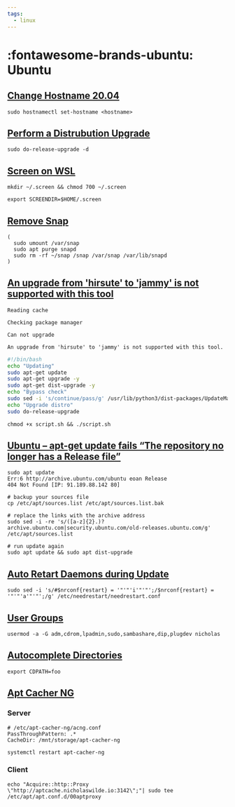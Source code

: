 ```yaml
---
tags:
  - linux
---
```

# :fontawesome-brands-ubuntu: Ubuntu

## [Change Hostname 20.04](https://linuxize.com/post/how-to-change-hostname-on-ubuntu-20-04/)

```shell
sudo hostnamectl set-hostname <hostname>
```

## [Perform a Distrubution Upgrade](https://help.ubuntu.com/community/HirsuteUpgrades)

```shell
sudo do-release-upgrade -d
```

## [Screen on WSL](https://superuser.com/a/1284329/352242)

```shell
mkdir ~/.screen && chmod 700 ~/.screen
```

```shell title="~/.bashrc"
export SCREENDIR=$HOME/.screen
```

## [Remove Snap][1]

```shell
(
  sudo umount /var/snap
  sudo apt purge snapd
  sudo rm -rf ~/snap /snap /var/snap /var/lib/snapd
)
```

## [An upgrade from 'hirsute' to 'jammy' is not supported with this tool][2]

```shell
Reading cache

Checking package manager

Can not upgrade 

An upgrade from 'hirsute' to 'jammy' is not supported with this tool.
```

```bash title="script.sh"
#!/bin/bash
echo "Updating"
sudo apt-get update
sudo apt-get upgrade -y
sudo apt-get dist-upgrade -y
echo "Bypass check"
sudo sed -i 's/continue/pass/g' /usr/lib/python3/dist-packages/UpdateManager/Core/MetaRelease.py
echo "Upgrade distro"
sudo do-release-upgrade
```

```shell
chmod +x script.sh && ./script.sh
```

## [Ubuntu – apt-get update fails “The repository no longer has a Release file”][3]

```shell
sudo apt update
Err:6 http://archive.ubuntu.com/ubuntu eoan Release
404 Not Found [IP: 91.189.88.142 80]
```

```shell
# backup your sources file
cp /etc/apt/sources.list /etc/apt/sources.list.bak 

# replace the links with the archive address
sudo sed -i -re 's/([a-z]{2}.)?archive.ubuntu.com|security.ubuntu.com/old-releases.ubuntu.com/g' /etc/apt/sources.list

# run update again
sudo apt update && sudo apt dist-upgrade
```

## [Auto Retart Daemons during Update][4]

```shell
sudo sed -i 's/#$nrconf{restart} = '"'"'i'"'"';/$nrconf{restart} = '"'"'a'"'"';/g' /etc/needrestart/needrestart.conf
```

## [User Groups][5]

```shell
usermod -a -G adm,cdrom,lpadmin,sudo,sambashare,dip,plugdev nicholas
```

## [Autocomplete Directories][6]

`export CDPATH=foo`

## [Apt Cacher NG][7]

### Server

```
# /etc/apt-cacher-ng/acng.conf
PassThroughPattern: .*
CacheDir: /mnt/storage/apt-cacher-ng
```

```
systemctl restart apt-cacher-ng
```

### Client

```shell
echo "Acquire::http::Proxy \"http://aptcache.nicholaswilde.io:3142\";"| sudo tee /etc/apt/apt.conf.d/00aptproxy
```

[1]: <https://fedingo.com/how-to-remove-snap-in-ubuntu/>
[2]: <https://stackoverflow.com/questions/73034540>
[3]: <https://veducate.co.uk/ubuntu-apt-update-fails/>
[4]: <https://askubuntu.com/a/1421221/344358>
[5]: <https://askubuntu.com/a/1381087>
[6]: <https://superuser.com/a/571778>
[7]: <https://www.atlantic.net/vps-hosting/how-to-set-up-apt-caching-server-using-apt-cacher-ng-on-ubuntu/>
